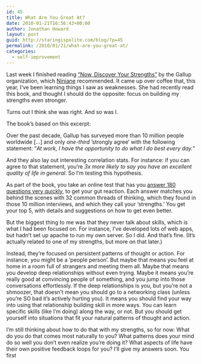 ```yaml
---
id: 45
title: What Are You Great At?
date: 2010-01-21T16:56:43+00:00
author: Jonathan Howard
layout: post
guid: http://staringispolite.com/blog/?p=45
permalink: /2010/01/21/what-are-you-great-at/
categories:
  - self-improvement
---
```

Last week I finished reading <a href="http://bit.ly/8pMkls" data-cke-saved-href="http://bit.ly/8pMkls">“Now, Discover Your Strengths”</a> by the Gallup organization, which <a href="http://bit.ly/5up5Sv" data-cke-saved-href="http://bit.ly/5up5Sv">Niniane</a> recommended. It came up over coffee that, this year, I&#8217;ve been learning things I saw as weaknesses. She had recently read this book, and thought I should do the opposite: focus on building my strengths even stronger.

Turns out I think she was right. And so was I.

The book&#8217;s based on this excerpt:

Over the past decade, Gallup has surveyed more than 10 million people worldwide […] and only _one-third_ &#8217;strongly agree&#8217; with the following statement: “_At work, I have the opportunity to do what I do best every day._”

And they also lay out interesting correlation stats. For instance: if you can agree to that statement, you&#8217;re _3x more likely to say you have an excellent quality of life in general_. So I&#8217;m testing this hypothesis.

As part of the book, you take an online test that has you <a href="http://www.strengthsfinder.com" data-cke-saved-href="http://www.strengthsfinder.com">answer 180 questions very quickly</a>, to get your gut reaction. Each answer matches you behind the scenes with 32 common threads of thinking, which they found in those 10 million interviews, and which they call your &#8216;strengths.&#8217; You get your top 5, with details and suggestions on how to get even better.

But the biggest thing to me was that they never talk about skills, which is what I had been focused on. For instance, I&#8217;ve developed lots of web apps, but hadn&#8217;t set up apache to run my own server. So I did. And that&#8217;s fine. (It&#8217;s actually related to one of my strengths, but more on that later.)

Instead, they&#8217;re focused on persistent patterns of thought or action. For instance, you might be a &#8216;people person&#8217;. But maybe that means you feel at home in a room full of strangers and meeting them all. Maybe that means you develop deep relationships without even trying. Maybe it means you&#8217;re really good at convincing people of something, and you jump into those conversations effortlessly. If the deep relationships is you, but you&#8217;re not a shmoozer, that doesn&#8217;t mean you should go to a networking class (unless you&#8217;re SO bad it&#8217;s actively hurting you). It means you should find your way into using that relationship building skill in more ways. You can learn specific skills (like I&#8217;m doing) along the way, or not. But you should get yourself into situations that fit your natural patterns of thought and action.

I&#8217;m still thinking about how to do that with my strengths, so for now: What do you do that comes most naturally to you? What patterns does your mind do so well you don&#8217;t even realize you&#8217;re doing it? What aspects of life have their own positive feedback loops for you? I&#8217;ll give my answers soon. You first